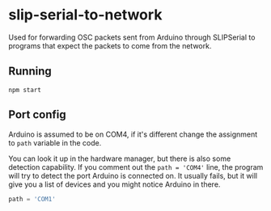 # slip-serial-to-network

Used for forwarding OSC packets sent from Arduino through SLIPSerial to programs that expect the packets to come from the network.

## Running
```shell
npm start
```

## Port config
Arduino is assumed to be on COM4, if it's different change the assignment to `path` variable in the code. 

You can look it up in the hardware manager, but there is also some detection capability. If you comment out the `path = 'COM4'` line, the program will try to detect the port Arduino is connected on. It usually fails, but it will give you a list of devices and you might notice Arduino in there.

```js
path = 'COM1'
```
